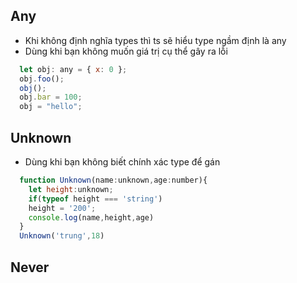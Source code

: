 ## Any

- Khi không định nghĩa types thì ts sẽ hiểu type ngầm định là any
- Dùng khi bạn không muốn giá trị cụ thể gây ra lỗi

```js
  let obj: any = { x: 0 };
  obj.foo();
  obj();
  obj.bar = 100;
  obj = "hello";
```

## Unknown

- Dùng khi bạn không biết chính xác type để gán

```js
  function Unknown(name:unknown,age:number){
    let height:unknown;
    if(typeof height === 'string')
    height = '200';
    console.log(name,height,age)
  }
  Unknown('trung',18)
```

## Never
